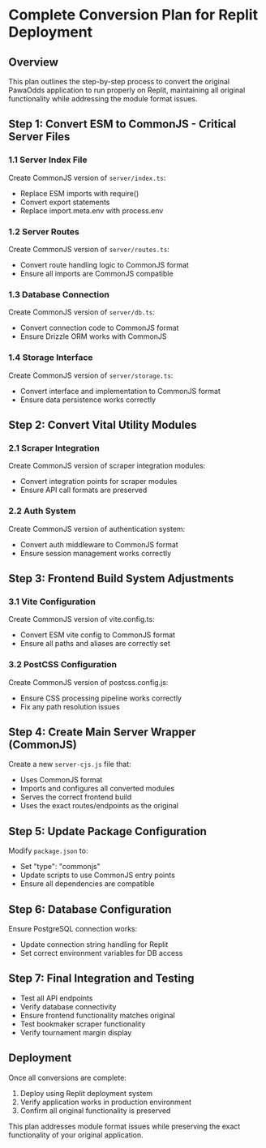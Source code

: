 # Complete Conversion Plan for Replit Deployment

## Overview
This plan outlines the step-by-step process to convert the original PawaOdds application to run properly on Replit, maintaining all original functionality while addressing the module format issues.

## Step 1: Convert ESM to CommonJS - Critical Server Files

### 1.1 Server Index File
Create CommonJS version of `server/index.ts`:
- Replace ESM imports with require()
- Convert export statements 
- Replace import.meta.env with process.env

### 1.2 Server Routes
Create CommonJS version of `server/routes.ts`:
- Convert route handling logic to CommonJS format
- Ensure all imports are CommonJS compatible

### 1.3 Database Connection
Create CommonJS version of `server/db.ts`:
- Convert connection code to CommonJS format
- Ensure Drizzle ORM works with CommonJS

### 1.4 Storage Interface
Create CommonJS version of `server/storage.ts`:
- Convert interface and implementation to CommonJS format
- Ensure data persistence works correctly

## Step 2: Convert Vital Utility Modules

### 2.1 Scraper Integration
Create CommonJS version of scraper integration modules:
- Convert integration points for scraper modules
- Ensure API call formats are preserved

### 2.2 Auth System
Create CommonJS version of authentication system:
- Convert auth middleware to CommonJS format
- Ensure session management works correctly

## Step 3: Frontend Build System Adjustments

### 3.1 Vite Configuration
Create CommonJS version of vite.config.ts:
- Convert ESM vite config to CommonJS format
- Ensure all paths and aliases are correctly set

### 3.2 PostCSS Configuration
Create CommonJS version of postcss.config.js:
- Ensure CSS processing pipeline works correctly
- Fix any path resolution issues

## Step 4: Create Main Server Wrapper (CommonJS)

Create a new `server-cjs.js` file that:
- Uses CommonJS format
- Imports and configures all converted modules
- Serves the correct frontend build
- Uses the exact routes/endpoints as the original

## Step 5: Update Package Configuration

Modify `package.json` to:
- Set "type": "commonjs" 
- Update scripts to use CommonJS entry points
- Ensure all dependencies are compatible

## Step 6: Database Configuration

Ensure PostgreSQL connection works:
- Update connection string handling for Replit
- Set correct environment variables for DB access

## Step 7: Final Integration and Testing

- Test all API endpoints
- Verify database connectivity
- Ensure frontend functionality matches original
- Test bookmaker scraper functionality
- Verify tournament margin display

## Deployment

Once all conversions are complete:
1. Deploy using Replit deployment system
2. Verify application works in production environment
3. Confirm all original functionality is preserved

This plan addresses module format issues while preserving the exact functionality of your original application.